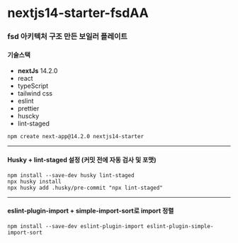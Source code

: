 # nextjs14-starter-fsdAA

### fsd 아키텍처 구조 만든 보일러 플레이트

#### 기술스택 

- **nextJs** 14.2.0
- react
- typeScript
- tailwind css
- eslint
- prettier
- huscky
- lint-staged

```shell
npm create next-app@14.2.0 nextjs14-starter
```

---

#### Husky + lint-staged 설정 (커밋 전에 자동 검사 및 포맷)

```shell
npm install --save-dev husky lint-staged
npx husky install
npx husky add .husky/pre-commit "npx lint-staged"
```

---

####  eslint-plugin-import + simple-import-sort로 import 정렬

```shell
npm install --save-dev eslint-plugin-import eslint-plugin-simple-import-sort
```
